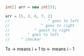 ```java
int[] arr = new int[5];

arr = [5, 3, 6, 7, 2]
//                 ^ goes to left
//              ^ goes to right
//           ^ goest to right
//        ^ goes to left      
//     ^ checker

```

To -> means i + 1
to <- means i - 1